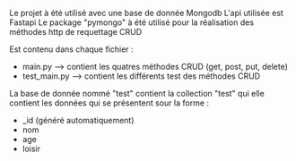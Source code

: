 Le projet à été utilisé avec une base de donnée Mongodb
L'api utilisée est Fastapi
Le package "pymongo" à été utilisé pour la réalisation des méthodes http de requettage CRUD

Est contenu dans chaque fichier :
  - main.py --> contient les quatres méthodes CRUD (get, post, put, delete)
  - test_main.py --> contient les différents test des méthodes CRUD

La base de donnée nommé "test" contient la collection "test" qui elle contient les données qui se présentent sour la forme :
 - _id (généré automatiquement)
 - nom
 - age
 - loisir
